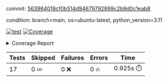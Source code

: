 commit: [563964018cf0b514d94679792699c2b9d0c1eab8](https://github.com/rcmdnk/conf-finder/tree/563964018cf0b514d94679792699c2b9d0c1eab8)

condition: branch=main, os=ubuntu-latest, python_version=3.11

[![test](https://github.com/rcmdnk/conf-finder/actions/workflows/test.yml/badge.svg)](https://github.com/rcmdnk/conf-finder/actions/runs/14986348009)
<a href="https://github.com/rcmdnk/conf-finder/blob/563964018cf0b514d94679792699c2b9d0c1eab8/README.md"><img alt="Coverage" src="https://img.shields.io/badge/Coverage-83%25-green.svg" /></a><details><summary>Coverage Report </summary><table><tr><th>File</th><th>Stmts</th><th>Miss</th><th>Cover</th><th>Missing</th></tr><tbody><tr><td colspan="5"><b>src/conf_finder</b></td></tr><tr><td>&nbsp; &nbsp;<a href="https://github.com/rcmdnk/conf-finder/blob/563964018cf0b514d94679792699c2b9d0c1eab8/src/conf_finder/conf_finder.py">conf_finder.py</a></td><td>169</td><td>29</td><td>83%</td><td><a href="https://github.com/rcmdnk/conf-finder/blob/563964018cf0b514d94679792699c2b9d0c1eab8/src/conf_finder/conf_finder.py#L8">8</a>, <a href="https://github.com/rcmdnk/conf-finder/blob/563964018cf0b514d94679792699c2b9d0c1eab8/src/conf_finder/conf_finder.py#L62-L63">62&ndash;63</a>, <a href="https://github.com/rcmdnk/conf-finder/blob/563964018cf0b514d94679792699c2b9d0c1eab8/src/conf_finder/conf_finder.py#L86-L90">86&ndash;90</a>, <a href="https://github.com/rcmdnk/conf-finder/blob/563964018cf0b514d94679792699c2b9d0c1eab8/src/conf_finder/conf_finder.py#L99-L100">99&ndash;100</a>, <a href="https://github.com/rcmdnk/conf-finder/blob/563964018cf0b514d94679792699c2b9d0c1eab8/src/conf_finder/conf_finder.py#L105-L106">105&ndash;106</a>, <a href="https://github.com/rcmdnk/conf-finder/blob/563964018cf0b514d94679792699c2b9d0c1eab8/src/conf_finder/conf_finder.py#L150">150</a>, <a href="https://github.com/rcmdnk/conf-finder/blob/563964018cf0b514d94679792699c2b9d0c1eab8/src/conf_finder/conf_finder.py#L169-L174">169&ndash;174</a>, <a href="https://github.com/rcmdnk/conf-finder/blob/563964018cf0b514d94679792699c2b9d0c1eab8/src/conf_finder/conf_finder.py#L195">195</a>, <a href="https://github.com/rcmdnk/conf-finder/blob/563964018cf0b514d94679792699c2b9d0c1eab8/src/conf_finder/conf_finder.py#L200">200</a>, <a href="https://github.com/rcmdnk/conf-finder/blob/563964018cf0b514d94679792699c2b9d0c1eab8/src/conf_finder/conf_finder.py#L228">228</a>, <a href="https://github.com/rcmdnk/conf-finder/blob/563964018cf0b514d94679792699c2b9d0c1eab8/src/conf_finder/conf_finder.py#L246">246</a>, <a href="https://github.com/rcmdnk/conf-finder/blob/563964018cf0b514d94679792699c2b9d0c1eab8/src/conf_finder/conf_finder.py#L289-L290">289&ndash;290</a>, <a href="https://github.com/rcmdnk/conf-finder/blob/563964018cf0b514d94679792699c2b9d0c1eab8/src/conf_finder/conf_finder.py#L320-L321">320&ndash;321</a>, <a href="https://github.com/rcmdnk/conf-finder/blob/563964018cf0b514d94679792699c2b9d0c1eab8/src/conf_finder/conf_finder.py#L325">325</a>, <a href="https://github.com/rcmdnk/conf-finder/blob/563964018cf0b514d94679792699c2b9d0c1eab8/src/conf_finder/conf_finder.py#L333">333</a></td></tr><tr><td><b>TOTAL</b></td><td><b>174</b></td><td><b>29</b></td><td><b>83%</b></td><td>&nbsp;</td></tr></tbody></table></details>

| Tests | Skipped | Failures | Errors | Time |
| ----- | ------- | -------- | -------- | ------------------ |
| 17 | 0 :zzz: | 0 :x: | 0 :fire: | 0.925s :stopwatch: |

